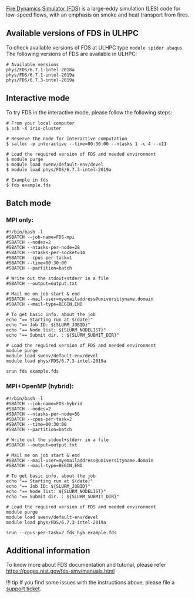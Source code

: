 [Fire Dynamics Simulator (FDS)](https://pages.nist.gov/fds-smv/) is a large-eddy simulation (LES)
code for low-speed flows, with an emphasis on smoke and heat transport from fires.

## Available versions of FDS in ULHPC
To check available versions of FDS at ULHPC type `module spider abaqus`.
The following versions of FDS are available in ULHPC: 
```shell
# Available versions
phys/FDS/6.7.1-intel-2018a
phys/FDS/6.7.1-intel-2019a
phys/FDS/6.7.3-intel-2019a
```

## Interactive mode
To try FDS in the interactive mode, please follow the following steps:
```shell
# From your local computer
$ ssh -X iris-cluster

# Reserve the node for interactive computation
$ salloc -p interactive --time=00:30:00 --ntasks 1 -c 4 --x11

# Load the required version of FDS and needed environment
$ module purge
$ module load swenv/default-env/devel
$ module load phys/FDS/6.7.3-intel-2019a

# Example in fds 
$ fds example.fds
```

## Batch mode

### MPI only:
```shell
#!/bin/bash -l
#SBATCH --job-name=FDS-mpi
#SBATCH --nodes=2
#SBATCH --ntasks-per-node=28
#SBATCH --ntasks-per-socket=14
#SBATCH --cpus-per-task=1
#SBATCH --time=00:30:00
#SBATCH --partition=batch

# Write out the stdout+stderr in a file
#SBATCH --output=output.txt

# Mail me on job start & end
#SBATCH --mail-user=myemailaddress@universityname.domain
#SBATCH --mail-type=BEGIN,END

# To get basic info. about the job
echo "== Starting run at $(date)"
echo "== Job ID: ${SLURM_JOBID}"
echo "== Node list: ${SLURM_NODELIST}"
echo "== Submit dir. : ${SLURM_SUBMIT_DIR}"

# Load the required version of FDS and needed environment
module purge
module load swenv/default-env/devel
module load phys/FDS/6.7.3-intel-2019a

srun fds example.fds
```

### MPI+OpenMP (hybrid):
```shell
#!/bin/bash -l
#SBATCH --job-name=FDS-hybrid
#SBATCH --nodes=2
#SBATCH --ntasks-per-node=56
#SBATCH --cpus-per-task=2
#SBATCH --time=00:30:00
#SBATCH --partition=batch

# Write out the stdout+stderr in a file
#SBATCH --output=output.txt

# Mail me on job start & end
#SBATCH --mail-user=myemailaddress@universityname.domain
#SBATCH --mail-type=BEGIN,END

# To get basic info. about the job
echo "== Starting run at $(date)"
echo "== Job ID: ${SLURM_JOBID}"
echo "== Node list: ${SLURM_NODELIST}"
echo "== Submit dir. : ${SLURM_SUBMIT_DIR}"

# Load the required version of FDS and needed environment
module purge
module load swenv/default-env/devel
module load phys/FDS/6.7.3-intel-2019a

srun --cpus-per-task=2 fds_hyb example.fds
```

## Additional information
To know more about FDS documentation and tutorial,
please refer https://pages.nist.gov/fds-smv/manuals.html

!!! tip
    If you find some issues with the instructions above,
    please file a [support ticket](https://hpc.uni.lu/support).
